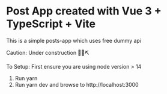 # Post App created with Vue 3 + TypeScript + Vite

This is a simple posts-app which uses free dummy api 

Caution:
Under construction 👷‍♀️⛏

To Setup: 
First ensure you are using node version > 14

1. Run yarn
2. Run yarn dev and browse to http://localhost:3000
